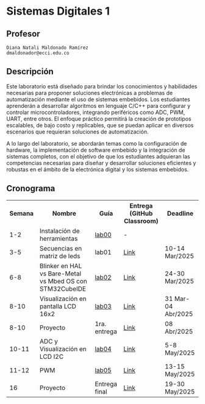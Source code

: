 # Sistemas Digitales 1


## Profesor
```
Diana Natali Maldonado Ramírez
dmaldonador@ecci.edu.co
```

## Descripción 
Este laboratorio está diseñado para brindar los conocimientos y habilidades necesarias para proponer soluciones electrónicas a problemas de automatización mediante el uso de sistemas embebidos. Los estudiantes aprenderán a desarrollar algoritmos en lenguaje C/C++ para configurar y controlar microcontroladores, integrando periféricos como ADC, PWM, UART, entre otros. El enfoque práctico permitirá la creación de prototipos escalables, de bajo costo y replicables, que se puedan aplicar en diversos escenarios que requieran soluciones de automatización.

A lo largo del laboratorio, se abordarán temas como la configuración de hardware, la implementación de software embebido y la integración de sistemas completos, con el objetivo de que los estudiantes adquieran las competencias necesarias para diseñar y desarrollar soluciones eficientes y robustas en el ámbito de la electrónica digital y los sistemas embebidos.


## Cronograma

<table>
  <tr>
    <th>Semana</th>
    <th>Nombre</th>
    <th>Guía</th>
    <th>Entrega (GitHub Classroom)</th>
    <th>Deadline</th>
  </tr>
  <tr>
    <td>1-2</td>
    <td>Instalación de herramientas</td>
    <td><a href="/laboratorios/0_lab00/README.md">lab00</a></td>
    <td>-</td>
  </tr>
  <tr>
    <td>3-5</td>
    <td>Secuencias en matriz de leds</td>
    <td>lab01</td>
    <td><a href="https://classroom.github.com/a/jG2akraQ">Link </a></td>
    <td>10-14 Mar/2025</td>
  </tr>
    <tr>
    <td>6-8</td>
    <td> Blinker en HAL vs Bare-Metal vs Mbed OS con STM32CubeIDE</td>
    <td><a href="/laboratorios/2_lab02/README.md">lab02</a></td>
    <td><a href="https://classroom.github.com/a/h1QA5cJW">Link </a></td>
    <td>24-30 Mar/2025</td>
  </tr>
  <tr>
    <td>8-10</td>
    <td> Visualización en pantalla LCD 16x2</td>
    <td><a href="/laboratorios/3_lab03/README.md">lab03</a></td>
    <td><a href="https://classroom.github.com/a/gEksGHDw">Link </a></td>
    <td>31 Mar- 04 Abr/2025</td>
  </tr>
  <tr>
    <td>8-10</td>
    <td> Proyecto</td>
    <td>1ra. entrega</td>
    <td><a href="https://classroom.github.com/a/S4vRLSXj">Link </a></td>
    <td>08 Abr/2025</td>
  </tr>
  <tr>
    <td>10-11</td>
    <td> ADC y Visualización en LCD I2C</td>
    <td><a href="/laboratorios/4_lab04/README.md">lab04</a></td>
    <td><a href="https://classroom.github.com/a/ue9-N-dv">Link </a></td>
    <td> 5-8 May/2025 </td>
  </tr>
  <tr>
    <td>11-12</td>
    <td> PWM</td>
    <td><a href="/laboratorios/5_lab05/README.md">lab05</a></td>
    <td><a href="https://classroom.github.com/a/Bb_3JcdI">Link </a></td>
    <td> 13-15 May/2025 </td>
  </tr>
  <tr>
    <td>16</td>
    <td> Proyecto</td>
    <td> Entrega final</td>
    <td><a href="https://classroom.github.com/a/Jn6OBOcR">Link </a></td>
    <td>19-30 May/2025 </td>
  </tr>


  




</table>
